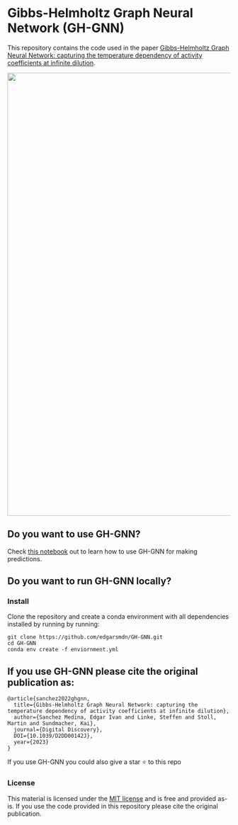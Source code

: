 # Gibbs-Helmholtz Graph Neural Network (GH-GNN)

This repository contains the code used in the paper [Gibbs-Helmholtz Graph Neural Network: capturing the temperature dependency of activity coefficients at infinite dilution](https://arxiv.org/abs/2212.01199). 

<img align="center" src="https://github.com/edgarsmdn/GH-GNN/blob/main/media/ghgnn_github.png" width="1000">

## Do you want to use GH-GNN?

Check [this notebook](https://github.com/edgarsmdn/GH-GNN/blob/main/notebooks/002-eism-GH-GNN.ipynb) out to learn how to use GH-GNN for making predictions.

## Do you want to run GH-GNN locally?

### Install

Clone the repository and create a conda environment with all dependencies installed by running by running:
```
git clone https://github.com/edgarsmdn/GH-GNN.git
cd GH-GNN
conda env create -f enviornment.yml
```

## If you use GH-GNN please cite the original publication as:

```
@article{sanchez2022ghgnn,
  title={Gibbs-Helmholtz Graph Neural Network: capturing the temperature dependency of activity coefficients at infinite dilution},
  author={Sanchez Medina, Edgar Ivan and Linke, Steffen and Stoll, Martin and Sundmacher, Kai},
  journal={Digital Discovery},
  DOI={10.1039/D2DD00142J},
  year={2023}
}
```

If you use GH-GNN you could also give a star :star: to this repo

### License

This material is licensed under the [MIT license](https://github.com/edgarsmdn/GH-GNN/blob/main/LICENSE) and is free and provided as-is. If you use the code provided in this repository please cite the original publication.
